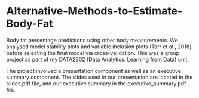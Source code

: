 # Alternative-Methods-to-Estimate-Body-Fat
Body fat percentage predictions using other body measurements. We analysed model stability plots and variable inclusion plots (Tarr et al., 2018) before selecting the final model via cross-validation. This was a group project as part of my DATA2902 (Data Analytics: Learning from Data) unit.

The project involved a presentation component as well as an executive summary component. The slides used in our presentation are located in the slides.pdf file, and our executive summary in the executive_summary.pdf file.
